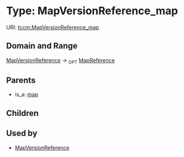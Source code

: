 
# Type: MapVersionReference_map




URI: [tccm:MapVersionReference_map](https://hotecosystem.org/tccm/MapVersionReference_map)


## Domain and Range

[MapVersionReference](MapVersionReference.md) ->  <sub>OPT</sub> [MapReference](MapReference.md)

## Parents

 *  is_a: [map](map.md)

## Children


## Used by

 * [MapVersionReference](MapVersionReference.md)

